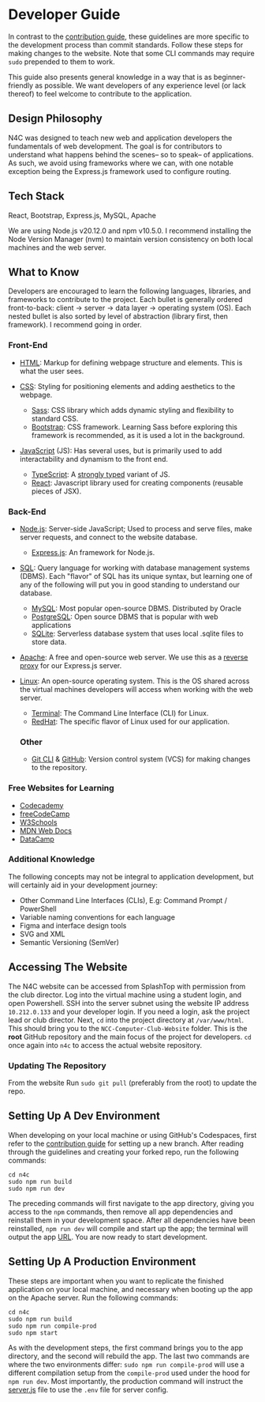 # Developer Guide

In contrast to the [contribution guide](./contribution-guide.md), these guidelines are more specific to the development process than commit standards. Follow these steps for making changes to the website. Note that some CLI commands may require `sudo` prepended to them to work. 

This guide also presents general knowledge in a way that is as beginner-friendly as possible. We want developers of any experience level (or lack thereof) to feel welcome to contribute to the application.

## Design Philosophy

N4C was designed to teach new web and application developers the fundamentals of web development. The goal is for contributors to understand what happens behind the scenes– so to speak– of applications. As such, we avoid using frameworks where we can, with one notable exception being the Express.js framework used to configure routing. 

## Tech Stack 

React, Bootstrap, Express.js, MySQL, Apache

We are using Node.js v20.12.0 and npm v10.5.0. I recommend installing the Node Version Manager (nvm) to maintain version consistency on both local machines and the web server.

## What to Know

Developers are encouraged to learn the following languages, libraries, and frameworks to contribute to the project. Each bullet is generally ordered front-to-back: client -> server -> data layer -> operating system (OS). Each nested bullet is also sorted by level of abstraction (library first, then framework). I recommend going in order.

### Front-End

- [HTML](https://developer.mozilla.org/en-US/docs/Web/HTML): Markup for defining webpage structure and elements. This is what the user sees.

- [CSS](https://developer.mozilla.org/en-US/docs/Web/CSS): Styling for positioning elements and adding aesthetics to the webpage.
  * [Sass](https://sass-lang.com): CSS library which adds dynamic styling and flexibility to standard CSS.
  * [Bootstrap](https://getbootstrap.com): CSS framework. Learning Sass before exploring this framework is recommended, as it is used a lot in the background. 

- [JavaScript](https://developer.mozilla.org/en-US/docs/Web/JavaScript) (JS): Has several uses, but is primarily used to add interactability and dynamism to the front end.
  * [TypeScript](https://www.typescriptlang.org): A [strongly typed](https://medium.com/@fedor.selenskiy/static-dynamic-vs-strong-weak-typing-a-common-misconception-d050f24b7db9) variant of JS.
  * [React](https://react.dev): Javascript library used for creating components (reusable pieces of JSX).

### Back-End

- [Node.js](https://nodejs.org/en): Server-side JavaScript; Used to process and serve files, make server requests, and connect to the website database.  
  * [Express.js](https://expressjs.com): An framework for Node.js.

- [SQL](https://www.w3schools.com/sql/): Query language for working with database management systems (DBMS). Each "flavor" of SQL has its unique syntax, but learning one of any of the following will put you in good standing to understand our database.
  * [MySQL](https://dev.mysql.com/doc/refman/8.0/en/what-is-mysql.html): Most popular open-source DBMS. Distributed by Oracle
  * [PostgreSQL](https://www.postgresql.org/): Open source DBMS that is popular with web applications 
  * [SQLite](https://www.sqlite.org/index.html): Serverless database system that uses local .sqlite files to store data.

- [Apache](https://www.hostinger.com/tutorials/what-is-apache): A free and open-source web server. We use this as a [reverse proxy](https://www.cloudflare.com/learning/cdn/glossary/reverse-proxy/) for our Express.js server.

- [Linux](https://www.linux.com/what-is-linux/): An open-source operating system. This is the OS shared across the virtual machines developers will access when working with the web server.
  
  * [Terminal](https://ubuntu.com/tutorials/command-line-for-beginners): The Command Line Interface (CLI) for Linux.
  * [RedHat](https://www.redhat.com/en/topics/linux/what-is-linux#why-choose-red-hat): The specific flavor of Linux used for our application.
  
  ### Other
  
  - [Git CLI](https://git-scm.com) & [GitHub](https://github.com): Version control system (VCS) for making changes to the repository.

### Free Websites for Learning

 - [Codecademy](https://www.codecademy.com/catalog)
 - [freeCodeCamp](https://www.freecodecamp.org)
 - [W3Schools](https://www.w3schools.com)
 - [MDN Web Docs](https://developer.mozilla.org/en-US/)
 - [DataCamp](https://www.datacamp.com)

### Additional Knowledge

The following concepts may not be integral to application development, but will certainly aid in your development journey:

  - Other Command Line Interfaces (CLIs), E.g: Command Prompt / PowerShell
  - Variable naming conventions for each language
  - Figma and interface design tools
  - SVG and XML
  - Semantic Versioning (SemVer)

## Accessing The Website

The N4C website can be accessed from SplashTop with permission from the club director. Log into the virtual machine using a student login, and open Powershell. SSH into the server subnet using the website IP address `10.212.0.133` and your developer login. If you need a login, ask the project lead or club director. Next, `cd` into the project directory at `/var/www/html`. This should bring you to the `NCC-Computer-Club-Website` folder. This is the **root** GitHub repository and the main focus of the project for developers. `cd` once again into `n4c` to access the actual website repository.

### Updating The Repository

From the website Run `sudo git pull` (preferably from the root) to update the repo.

## Setting Up A Dev Environment

When developing on your local machine or using GitHub's Codespaces, first refer to the [contribution guide](./contribution-guide.md) for setting up a new branch. After reading through the guidelines and creating your forked repo, run the following commands:

```
cd n4c
sudo npm run build
sudo npm run dev
```

The preceding commands will first navigate to the app directory, giving you access to the `npm` commands, then remove all app dependencies and reinstall them in your development space. After all dependencies have been reinstalled, `npm run dev` will compile and start up the app; the terminal will output the app [URL](http://localhost:5670). You are now ready to start development.

## Setting Up A Production Environment

These steps are important when you want to replicate the finished application on your local machine, and necessary when booting up the app on the Apache server. Run the following commands:

```
cd n4c
sudo npm run build
sudo npm run compile-prod
sudo npm start
```

As with the development steps, the first command brings you to the app directory, and the second will rebuild the app. The last two commands are where the two environments differ: `sudo npm run compile-prod` will use a different compilation setup from the `compile-prod` used under the hood for `npm run dev`. Most importantly, the production command will instruct the [server.js](./n4c/server.js) file to use the `.env` file for server config.
